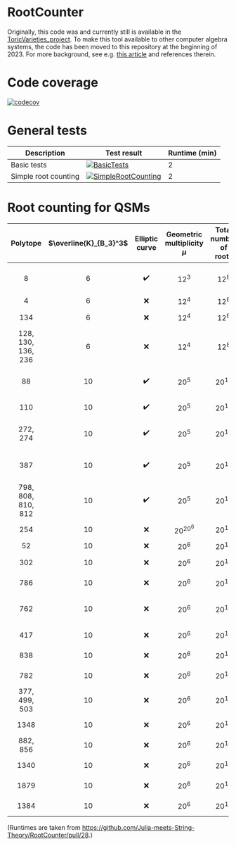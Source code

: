 # RootCounter

Originally, this code was and currently still is available in the [ToricVarieties_project](https://github.com/homalg-project/ToricVarieties_project). To make this tool available to other computer algebra systems, the code has been moved to this repository at the beginning of 2023. For more background, see e.g. [this article](https://arxiv.org/pdf/2205.00008.pdf) and references therein.

# Code coverage

[![codecov](https://codecov.io/gh/Julia-meets-String-Theory/RootCounter/branch/master/graph/badge.svg?token=U7F50XH52P)](https://codecov.io/gh/Julia-meets-String-Theory/RootCounter)

# General tests

| Description | Test result | Runtime (min) |
| ----------- | ------ | ------ |
| Basic tests | [![BasicTests](https://github.com/Julia-meets-String-Theory/RootCounter/actions/workflows/BasicTests.yml/badge.svg)](https://github.com/Julia-meets-String-Theory/RootCounter/actions/workflows/BasicTests.yml)| 2 |
| Simple root counting | [![SimpleRootCounting](https://github.com/Julia-meets-String-Theory/RootCounter/actions/workflows/SimpleRootCounting.yml/badge.svg)](https://github.com/Julia-meets-String-Theory/RootCounter/actions/workflows/SimpleRootCounting.yml) | 2 |


# Root counting for QSMs

| Polytope | $\overline{K}_{B_3}^3$ | Elliptic curve | Geometric multiplicity $\mu$ | Total number of roots | Estimate for number of triangulations $T$ | Upper bound for number of configurations | Runtime (min) | Test result |
| :------------: | :------------: | :------------: | :------------: | :------------: | :------------: | :------------: | :------------: | :------------: |
| 8 | 6 | :heavy_check_mark: | $12^3$ | $12^8$ | $3.867 \times 10^{13} \leq T \leq 2.828 \times 10^{16}$ | $10^{24}$ | 2 | [![Polytope8](https://github.com/Julia-meets-String-Theory/RootCounter/actions/workflows/Poly8.yml/badge.svg)](https://github.com/Julia-meets-String-Theory/RootCounter/actions/workflows/Poly8.yml) |
| 4 | 6 | :x: | $12^4$ | $12^8$ | $3.188 \times 10^{11}$ | $10^{20}$ | 2 | [![Polytope4](https://github.com/Julia-meets-String-Theory/RootCounter/actions/workflows/Poly4.yml/badge.svg)](https://github.com/Julia-meets-String-Theory/RootCounter/actions/workflows/Poly4.yml) |
| 134 | 6 | :x: | $12^4$ | $12^8$ | $7.538 \times 10^{10}$ | $10^{19}$ | 2 | [![Polytope134](https://github.com/Julia-meets-String-Theory/RootCounter/actions/workflows/Poly134.yml/badge.svg)](https://github.com/Julia-meets-String-Theory/RootCounter/actions/workflows/Poly134.yml) |
|  128, 130, 136, 236 | 6 | :x: | $12^4$ | $12^8$ | $3.217 \times 10^{11}$ | $10^{20}$ | 1 | [![Polytope128](https://github.com/Julia-meets-String-Theory/RootCounter/actions/workflows/Poly128.yml/badge.svg)](https://github.com/Julia-meets-String-Theory/RootCounter/actions/workflows/Poly128.yml) |
| 88 | 10 | :heavy_check_mark: | $20^5$ | $20^{12}$ | $5.231 \times 10^{10} \leq T \leq 1.246 \times 10^{14}$ | $10^{30}$ | 3 | [![Polytope88](https://github.com/Julia-meets-String-Theory/RootCounter/actions/workflows/Poly88.yml/badge.svg)](https://github.com/Julia-meets-String-Theory/RootCounter/actions/workflows/Poly88.yml) |
| 110 | 10 | :heavy_check_mark: | $20^{5}$ | $20^{12}$ | $5.239 \times 10^{8}$ | $10^{24}$ | 4 | [![Polytope110](https://github.com/Julia-meets-String-Theory/RootCounter/actions/workflows/Poly110.yml/badge.svg)](https://github.com/Julia-meets-String-Theory/RootCounter/actions/workflows/Poly110.yml) |
| 272, 274 | 10 | :heavy_check_mark: | $20^{5}$| $20^{12}$ | $3.212 \times 10^{12} \leq T \leq 2.481 \times 10^{15}$ | $10^{31}$ | 4 | [![Polytope272](https://github.com/Julia-meets-String-Theory/RootCounter/actions/workflows/Poly272.yml/badge.svg)](https://github.com/Julia-meets-String-Theory/RootCounter/actions/workflows/Poly272.yml) |
| 387 | 10 | :heavy_check_mark: | $20^{5}$ | $20^{12}$ | $6.322 \times 10^{10} \leq T \leq 6.790 \times 10^{12}$ | $10^{28}$ | 9 | [![Polytope387](https://github.com/Julia-meets-String-Theory/RootCounter/actions/workflows/Poly387.yml/badge.svg)](https://github.com/Julia-meets-String-Theory/RootCounter/actions/workflows/Poly387.yml) |
| 798, 808, 810, 812 | 10 | :heavy_check_mark: | $20^{5}$ | $20^{12}$ | $1.672 \times 10^{10} \leq T \leq 2.515 \times 10^{13}$ | $10^{29}$ | 12 | [![Polytope798](https://github.com/Julia-meets-String-Theory/RootCounter/actions/workflows/Poly798.yml/badge.svg)](https://github.com/Julia-meets-String-Theory/RootCounter/actions/workflows/Poly798.yml) |
| 254 | 10 | :x: | $20^{20^6}$ | $20^{12}$ | $1.568 \times 10^{10}$ | $10^{26}$ | 6 | [![Polytope254](https://github.com/Julia-meets-String-Theory/RootCounter/actions/workflows/Poly254.yml/badge.svg)](https://github.com/Julia-meets-String-Theory/RootCounter/actions/workflows/Poly254.yml) |
| 52 | 10 | :x: | $20^{6}$ | $20^{12}$ | $1.248 \times 10^{8}$ | $10^{24}$ | 7 | [![Polytope52](https://github.com/Julia-meets-String-Theory/RootCounter/actions/workflows/Poly52.yml/badge.svg)](https://github.com/Julia-meets-String-Theory/RootCounter/actions/workflows/Poly52.yml) |
| 302 | 10 | :x: | $20^{6}$ | $20^{12}$ | $5.750 \times 10^{7}$ | $10^{23}$ | 3 | [![Polytope302](https://github.com/Julia-meets-String-Theory/RootCounter/actions/workflows/Poly302.yml/badge.svg)](https://github.com/Julia-meets-String-Theory/RootCounter/actions/workflows/Poly302.yml) |
| 786 | 10 | :x: | $20^{6}$ | $20^{12}$ | $9.810 \times 10^{8}$ | $10^{24}$ | 74 | [![Polytope786](https://github.com/Julia-meets-String-Theory/RootCounter/actions/workflows/Poly786.yml/badge.svg)](https://github.com/Julia-meets-String-Theory/RootCounter/actions/workflows/Poly786.yml) |
| 762 | 10 | :x: | $20^{6}$ | $20^{12}$ | $1.087 \times 10^{11} \leq T \leq 2.854 \times 10^{13}$ | $10^{30}$ | 35 | [![Polytope762](https://github.com/Julia-meets-String-Theory/RootCounter/actions/workflows/Poly762.yml/badge.svg)](https://github.com/Julia-meets-String-Theory/RootCounter/actions/workflows/Poly762.yml) |
| 417 | 10 | :x: | $20^{6}$ | $20^{12}$ | $1.603 \times 10^{9}$ | $10^{25}$ | 34 | [![Polytope417](https://github.com/Julia-meets-String-Theory/RootCounter/actions/workflows/Poly417.yml/badge.svg)](https://github.com/Julia-meets-String-Theory/RootCounter/actions/workflows/Poly417.yml) |
| 838 | 10 | :x: | $20^{6}$ | $20^{12}$ | $4.461 \times 10^{9}$ | $10^{25}$ | 67 | [![Polytope838](https://github.com/Julia-meets-String-Theory/RootCounter/actions/workflows/Poly838.yml/badge.svg)](https://github.com/Julia-meets-String-Theory/RootCounter/actions/workflows/Poly838.yml) |
| 782 | 10 | :x: | $20^{6}$ | $20^{12}$ | $3.684 \times 10^{9}$ | $10^{25}$ | 124 | [![Polytope782](https://github.com/Julia-meets-String-Theory/RootCounter/actions/workflows/Poly782.yml/badge.svg)](https://github.com/Julia-meets-String-Theory/RootCounter/actions/workflows/Poly782.yml) |
| 377, 499, 503 | 10 | :x: | $20^{6}$ | $20^{12}$ | $4.461 \times 10^{9}$ | $10^{25}$ | 98 | [![Polytope377](https://github.com/Julia-meets-String-Theory/RootCounter/actions/workflows/Poly377.yml/badge.svg)](https://github.com/Julia-meets-String-Theory/RootCounter/actions/workflows/Poly377.yml) |
| 1348 | 10 | :x: | $20^{6}$ | $20^{12}$ | $4.285 \times 10^{9}$ | $10^{25}$ | 239 | [![Polytope1348](https://github.com/Julia-meets-String-Theory/RootCounter/actions/workflows/Poly1348.yml/badge.svg)](https://github.com/Julia-meets-String-Theory/RootCounter/actions/workflows/Poly1348.yml) |
| 882, 856 | 10 | :x: | $20^{6}$ | $20^{12}$ | $3.180 \times 10^{9}$ | $10^{25}$ | 96 | [![Polytope882](https://github.com/Julia-meets-String-Theory/RootCounter/actions/workflows/Poly882.yml/badge.svg)](https://github.com/Julia-meets-String-Theory/RootCounter/actions/workflows/Poly882.yml) |
| 1340 | 10 | :x: | $20^{6}$ | $20^{12}$ | $4.496 \times 10^{9}$ | $10^{25}$ | **> 6 hours** | :x: |
| 1879 | 10 | :x: | $20^{6}$ | $20^{12}$ | $4.461 \times 10^{9}$ | $10^{25}$ | **> 6 hours** | :x: |
| 1384 | 10 | :x: | $20^{6}$ | $20^{12}$ | $7.040 \times 10^{9}$ | $10^{25}$ | **> 6 hours** | :x: |

(Runtimes are taken from https://github.com/Julia-meets-String-Theory/RootCounter/pull/28.)
